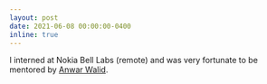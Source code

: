 ```yaml
---
layout: post
date: 2021-06-08 00:00:00-0400
inline: true
---
```


I interned at Nokia Bell Labs (remote) and was very fortunate to be mentored by [Anwar Walid](https://www.bell-labs.com/about/researcher-profiles/anwarwalid/).
